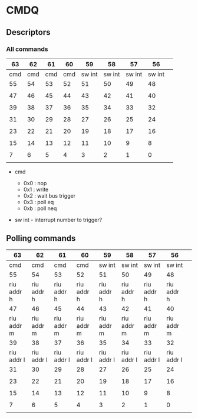 # CMDQ

## Descriptors

### All commands

| 63  | 62  | 61  | 60  | 59     | 58     | 57     | 56     |   |
|-----|-----|-----|-----|--------|--------|--------|--------|---|
| cmd | cmd | cmd | cmd | sw int | sw int | sw int | sw int |   |
| 55  | 54  | 53  | 52  | 51     | 50     | 49     | 48     |   |
|     |     |     |     |        |        |        |        |   |
| 47  | 46  | 45  | 44  | 43     | 42     | 41     | 40     |   |
|     |     |     |     |        |        |        |        |   |
| 39  | 38  | 37  | 36  | 35     | 34     | 33     | 32     |   |
|     |     |     |     |        |        |        |        |   |
| 31  | 30  | 29  | 28  | 27     | 26     | 25     | 24     |   |
|     |     |     |     |        |        |        |        |   |
| 23  | 22  | 21  | 20  | 19     | 18     | 17     | 16     |   |
|     |     |     |     |        |        |        |        |   |
| 15  | 14  | 13  | 12  | 11     | 10     | 9      | 8      |   |
|     |     |     |     |        |        |        |        |   |
| 7   | 6   | 5   | 4   | 3      | 2      | 1      | 0      |   |
|     |     |     |     |        |        |        |        |   |

* cmd
  - 0x0 : nop
  - 0x1 : write
  - 0x2 : wait bus trigger
  - 0x3 : poll eq
  - 0xb : poll neq

* sw int - interrupt number to trigger?

## Polling commands

| 63         | 62         | 61         | 60         | 59         | 58         | 57         | 56         |   |
|------------|------------|------------|------------|------------|------------|------------|------------|---|
| cmd        | cmd        | cmd        | cmd        | sw int     | sw int     | sw int     | sw int     |   |
| 55         | 54         | 53         | 52         | 51         | 50         | 49         | 48         |   |
| riu addr h | riu addr h | riu addr h | riu addr h | riu addr h | riu addr h | riu addr h | riu addr h |   |
| 47         | 46         | 45         | 44         | 43         | 42         | 41         | 40         |   |
| riu addr m | riu addr m | riu addr m | riu addr m | riu addr m | riu addr m | riu addr m | riu addr m |   |
| 39         | 38         | 37         | 36         | 35         | 34         | 33         | 32         |   |
| riu addr l | riu addr l | riu addr l | riu addr l | riu addr l | riu addr l | riu addr l | riu addr l |   |
| 31         | 30         | 29         | 28         | 27         | 26         | 25         | 24         |   |
|            |            |            |            |            |            |            |            |   |
| 23         | 22         | 21         | 20         | 19         | 18         | 17         | 16         |   |
|            |            |            |            |            |            |            |            |   |
| 15         | 14         | 13         | 12         | 11         | 10         | 9          | 8          |   |
|            |            |            |            |            |            |            |            |   |
| 7          | 6          | 5          | 4          | 3          | 2          | 1          | 0          |   |
|            |            |            |            |            |            |            |            |   |
